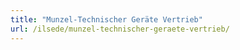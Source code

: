 ```yaml
---
title: "Munzel-Technischer Geräte Vertrieb"
url: /ilsede/munzel-technischer-geraete-vertrieb/
---
```

